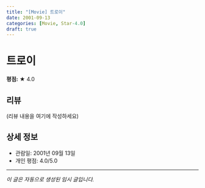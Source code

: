 ```yaml
---
title: "[Movie] 트로이"
date: 2001-09-13
categories: [Movie, Star-4.0]
draft: true
---
```


# 트로이

**평점:** ★ 4.0

## 리뷰

(리뷰 내용을 여기에 작성하세요)

## 상세 정보

- 관람일: 2001년 09월 13일
- 개인 평점: 4.0/5.0

---

*이 글은 자동으로 생성된 임시 글입니다.*
